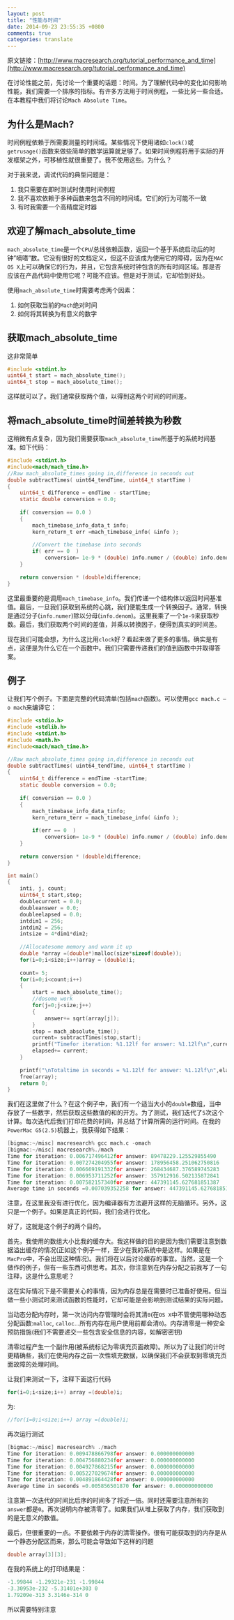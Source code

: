 ```yaml
---
layout: post
title: "性能与时间"
date: 2014-09-23 23:55:35 +0800
comments: true
categories: translate
---
```


原文链接：[http://www.macresearch.org/tutorial_performance_and_time](http://www.macresearch.org/tutorial_performance_and_time)

在讨论性能之前，先讨论一个重要的话题：时间。为了理解代码中的变化如何影响性能，我们需要一个排序的指标。有许多方法用于时间例程，一些比另一些合适。在本教程中我们将讨论`Mach Absolute Time`。

## 为什么是Mach?

时间例程依赖于所需要测量的时间域。某些情况下使用诸如`clock()`或`getrusage()`函数来做些简单的数学运算就足够了。如果时间例程将用于实际的开发框架之外，可移植性就很重要了。我不使用这些。为什么？

对于我来说，调试代码的典型问题是：

1. 我只需要在即时测试时使用时间例程
2. 我不喜欢依赖于多种函数来包含不同的时间域。它们的行为可能不一致
3. 有时我需要一个高精度定时器

## 欢迎了解mach_absolute_time

`mach_absolute_time`是一个`CPU`/总线依赖函数，返回一个基于系统启动后的时钟”嘀嗒”数。它没有很好的文档定义，但这不应该成为使用它的障碍，因为在`MAC OS X`上可以确保它的行为，并且，它包含系统时钟包含的所有时间区域。那是否应该在产品代码中使用它呢？可能不应该。但是对于测试，它却恰到好处。

使用`mach_absolute_time`时需要考虑两个因素：

1. 如何获取当前的`Mach`绝对时间
2. 如何将其转换为有意义的数字

## 获取mach_absolute_time

这非常简单

``` c
#include <stdint.h> 
uint64_t start = mach_absolute_time();
uint64_t stop = mach_absolute_time(); 
```

这样就可以了。我们通常获取两个值，以得到这两个时间的时间差。

## 将mach_absolute_time时间差转换为秒数

这稍微有点复杂，因为我们需要获取`mach_absolute_time`所基于的系统时间基准。如下代码：

``` c
#include <stdint.h>
#include<mach/mach_time.h> 
//Raw mach_absolute_times going in,difference in seconds out
double subtractTimes( uint64_tendTime, uint64_t startTime )
{
	uint64_t difference = endTime - startTime;
	static double conversion = 0.0;
	
	if( conversion == 0.0 )
	{
		mach_timebase_info_data_t info;
		kern_return_t err =mach_timebase_info( &info );
		
		//Convert the timebase into seconds
		if( err == 0  )
			conversion= 1e-9 * (double) info.numer / (double) info.denom;
	}
	
	return conversion * (double)difference;
} 
```

这里最重要的是调用`mach_timebase_info`。我们传递一个结构体以返回时间基准值。最后，一旦我们获取到系统的心跳，我们便能生成一个转换因子。通常，转换是通过分子(`info.numer`)除以分母(`info.denom`)。这里我乘了一个`1e-9`来获取秒数。最后，我们获取两个时间的差值，并乘以转换因子，便得到真实的时间差。

现在我们可能会想，为什么这比用`clock`好？看起来做了更多的事情。确实是有点，这便是为什么它在一个函数中。我们只需要传递我们的值到函数中并取得答案。

## 例子

让我们写个例子。下面是完整的代码清单(包括`mach`函数)。可以使用`gcc mach.c –o mach`来编译它：

``` c
#include <stdio.h>
#include <stdlib.h>
#include <stdint.h>
#include <math.h>
#include<mach/mach_time.h> 

//Raw mach_absolute_times going in,difference in seconds out
double subtractTimes( uint64_tendTime, uint64_t startTime )
{
	uint64_t difference = endTime -startTime;
	static double conversion = 0.0;
	
	if( conversion == 0.0 )
	{        
		mach_timebase_info_data_tinfo;        
		kern_return_terr = mach_timebase_info( &info );                       //Convert the timebaseinto seconds        
		
		if(err == 0  )                       
			conversion= 1e-9 * (double) info.numer / (double) info.denom;    
	}
	         
	return conversion * (double)difference;
} 

int main()
{
	inti, j, count;
	uint64_t start,stop;
	doublecurrent = 0.0;
	doubleanswer = 0.0;
	doubleelapsed = 0.0;
	intdim1 = 256;
	intdim2 = 256;
	intsize = 4*dim1*dim2;
	
	//Allocatesome memory and warm it up
	double *array =(double*)malloc(size*sizeof(double));       
	for(i=0;i<size;i++)array = (double)i;
	
	count= 5;     
	for(i=0;i<count;i++)
	{              
		start = mach_absolute_time();                                 
		//dosome work
		for(j=0;j<size;j++)
		{
			answer+= sqrt(array[j]);
		}
		stop = mach_absolute_time();
		current= subtractTimes(stop,start);
		printf("Timefor iteration: %1.12lf for answer: %1.12lf\n",current, answer);
		elapsed+= current;
	} 
	      
	printf("\nTotaltime in seconds = %1.12lf for answer: %1.12lf\n",elapsed/count,answer);
	free(array);
	return 0;
} 
```

我们在这里做了什么？在这个例子中，我们有一个适当大小的`double`数组，当中存放了一些数字，然后获取这些数值的和的开方。为了测试，我们迭代了`5`次这个计算。每次迭代后我们打印花费的时间，并总结了计算所需的运行时间。在我的`PowerMac G5(2.5)`机器上，我获得如下结果：

``` c
[bigmac:~/misc] macresearch% gcc mach.c -omach
[bigmac:~/misc] macresearch%./mach 
Time for iteration: 0.006717496412for answer: 89478229.125529855490
Time for iteration: 0.007274204955for answer: 178956458.251062750816
Time for iteration: 0.006669191332for answer: 268434687.376589745283
Time for iteration: 0.006953711252for answer: 357912916.502135872841
Time for iteration: 0.007582157340for answer: 447391145.627681851387 
Average time in seconds =0.007039352258 for answer: 447391145.627681851387
```

注意，在这里我没有进行优化，因为编译器有方法避开这样的无脑循环。另外，这只是一个例子。如果是真正的代码，我们会进行优化。

好了，这就是这个例子的两个目的。

首先，我使用的数组大小比我的缓存大。我这样做的目的是因为我们需要注意到数据溢出缓存的情况(正如这个例子一样，至少在我的系统中是这样。如果是在`MacPro`中，不会出现这种情况)。我们将在以后讨论缓存的事宜。当然，这是一个做作的例子，但有一些东西可供思考。其次，你注意到在内存分配之前我写了一句注释，这是什么意思呢？

这在实际情况下是不需要关心的事情，因为内存总是在需要时已准备好使用。但当做一些小测试时来测试函数的性能时，它却可能是会影响到测试结果的实际问题。

当动态分配内存时，第一次访问内存管理时会将其清`0`(在`OS X`中不管使用哪种动态分配函数:`malloc`, `calloc`…所有内存在用户使用前都会清`0`)。内存清零是一种安全预防措施(我们不需要递交一些包含安全信息的内容，如解密密钥)

清零过程产生一个副作用(被系统标记为零填充页面故障)。所以为了让我们的计时更精确些，我们在使用内存之前一次性填充数据，以确保我们不会获取到零填充页面故障的处理时间。

让我们来测试一下，注释下面这行代码

``` c
for(i=0;i<size;i++) array =(double)i;
```

为:

``` c
//for(i=0;i<size;i++) array =(double)i;
```

再次运行测试

``` c
[bigmac:~/misc] macresearch% ./mach
Time for iteration: 0.009478866798for answer: 0.000000000000
Time for iteration: 0.004756880234for answer: 0.000000000000
Time for iteration: 0.004927868215for answer: 0.000000000000
Time for iteration: 0.005227029674for answer: 0.000000000000
Time for iteration: 0.004891864428for answer: 0.000000000000 
Average time in seconds =0.005856501870 for answer: 0.000000000000
```

注意第一次迭代的时间比后序的时间多了将近一倍。同时还需要注意所有的`answer`都是`0`。再次说明内存被清零了。如果我们从堆上获取了内存，我们获取到的是无意义的数值。

最后，但很重要的一点。不要依赖于内存的清零操作。很有可能获取到的内存是从一个静态分配区而来，那么可能会导致如下这样的问题

``` c
double array[3][3];
```

在我的系统上的打印结果是：

``` c
-1.99844 -1.29321e-231 -1.99844
-3.30953e-232 -5.31401e+303 0
1.79209e-313 3.3146e-314 0
```

所以需要特别注意
